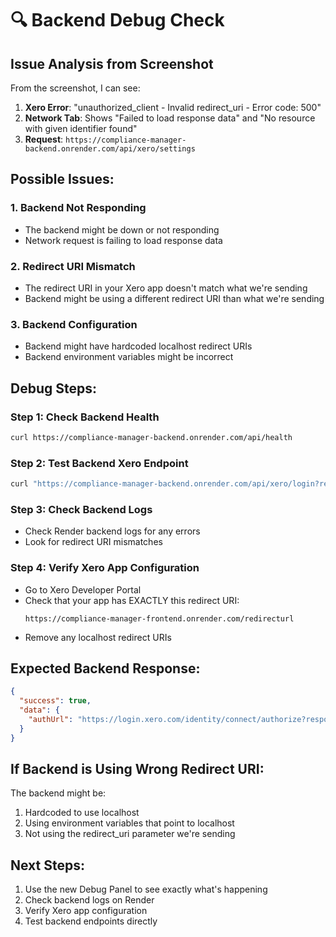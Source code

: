 # 🔍 Backend Debug Check

## Issue Analysis from Screenshot

From the screenshot, I can see:
1. **Xero Error**: "unauthorized_client - Invalid redirect_uri - Error code: 500"
2. **Network Tab**: Shows "Failed to load response data" and "No resource with given identifier found"
3. **Request**: `https://compliance-manager-backend.onrender.com/api/xero/settings`

## Possible Issues:

### 1. **Backend Not Responding**
- The backend might be down or not responding
- Network request is failing to load response data

### 2. **Redirect URI Mismatch**
- The redirect URI in your Xero app doesn't match what we're sending
- Backend might be using a different redirect URI than what we're sending

### 3. **Backend Configuration**
- Backend might have hardcoded localhost redirect URIs
- Backend environment variables might be incorrect

## Debug Steps:

### Step 1: Check Backend Health
```bash
curl https://compliance-manager-backend.onrender.com/api/health
```

### Step 2: Test Backend Xero Endpoint
```bash
curl "https://compliance-manager-backend.onrender.com/api/xero/login?redirect_uri=https://compliance-manager-frontend.onrender.com/redirecturl&state=test123"
```

### Step 3: Check Backend Logs
- Check Render backend logs for any errors
- Look for redirect URI mismatches

### Step 4: Verify Xero App Configuration
- Go to Xero Developer Portal
- Check that your app has EXACTLY this redirect URI:
  ```
  https://compliance-manager-frontend.onrender.com/redirecturl
  ```
- Remove any localhost redirect URIs

## Expected Backend Response:
```json
{
  "success": true,
  "data": {
    "authUrl": "https://login.xero.com/identity/connect/authorize?response_type=code&client_id=...&redirect_uri=https://compliance-manager-frontend.onrender.com/redirecturl&scope=...&state=..."
  }
}
```

## If Backend is Using Wrong Redirect URI:
The backend might be:
1. Hardcoded to use localhost
2. Using environment variables that point to localhost
3. Not using the redirect_uri parameter we're sending

## Next Steps:
1. Use the new Debug Panel to see exactly what's happening
2. Check backend logs on Render
3. Verify Xero app configuration
4. Test backend endpoints directly

